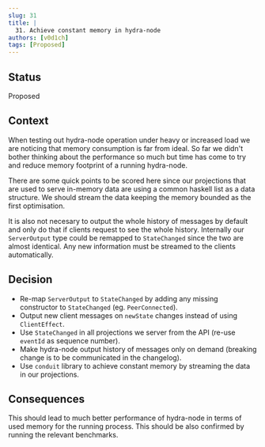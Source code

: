 ```yaml
---
slug: 31
title: |
  31. Achieve constant memory in hydra-node
authors: [v0d1ch]
tags: [Proposed]
---
```


## Status

Proposed

## Context

When testing out hydra-node operation under heavy or increased load we are
noticing that memory consumption is far from ideal. So far we didn't bother
thinking about the performance so much but time has come to try and reduce
memory footprint of a running hydra-node.

There are some quick points to be scored here since our projections that are
used to serve in-memory data are using a common haskell list as a data
structure. We should stream the data keeping the memory bounded as the first
optimisation.

It is also not necesary to output the whole history of messages by default and
only do that if clients request to see the whole history. Internally our
`ServerOutput` type could be remapped to `StateChanged` since the two are
almost identical. Any new information must be streamed to the clients
automatically.

## Decision

- Re-map `ServerOutput` to `StateChanged` by adding any missing constructor to `StateChanged` (eg. `PeerConnected`).
- Output new client messages on `newState` changes instead of using `ClientEffect`.
- Use `StateChanged` in all projections we server from the API (re-use `eventId` as sequence number).
- Make hydra-node output history of messages only on demand (breaking change is to be communicated in the changelog).
- Use `conduit` library to achieve constant memory by streaming the data in our projections.

## Consequences

This should lead to much better performance of hydra-node in terms of used
memory for the running process. This should be also confirmed by running the
relevant benchmarks.

